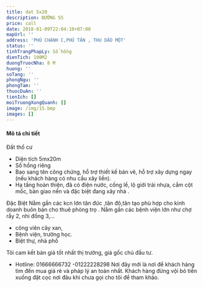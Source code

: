```yaml
---
title: dat 5x20
description: ĐƯỜNG 55
price: call
date: 2018-01-09T22:04:10+07:00
mapUrl: ''
address: 'PHÚ CHÁNH C,PHÚ TÂN , THU DẦU MỘT'
status: ''
tinhTrangPhapLy: Sổ hồng
dienTich: 100M2
duongTruocNha: 8 M
huong: ''
soTang: ''
phongNgu: ''
phongTam: ''
thuocDuAn: ''
tienIch: []
moiTruongXungQuanh: []
image: /img/15.bmp
images: []
---
```



#### Mô tả chi tiết

  Đất thổ cư  

* Diện tích 5mx20m
* Sổ hồng riêng 
* Bao sang tên công chứng, hỗ trợ thiết kế bản vẽ, hỗ trợ xây dựng ngay (nếu khách hàng có nhu cầu xây liền). 
* Hạ tầng hoàn thiện, đã có điện nước, cống lề, lộ giới trải nhựa, cắm cột mốc, bàn giao nền và đặc biệt đang xây nhà . 

Đặc Biệt 
Nằm gần các kcn lớn tân đức ,tân đô,tân tạo phù hợp cho kinh doanh buôn bán cho thuê phòng trọ . 
Nằm gần các bệnh viện lớn như chợ rẫy 2, nhi đồng 3,… 

* công viên cây xan,
* Bệnh viện, trường học. 
* Biệt thự, nhà phố

Tôi cam kết bán giá tốt nhất thị trường, giá gốc chủ đầu tư. 

* Hotline: 01666666732 -01222228298
  Nơi đây mới là nơi để khách hàng tìm đến mua giá rẻ và pháp lý an toàn nhất. Khách hàng đừng vội bỏ tiền xuống đặt cọc nơi đâu khi chưa gọi cho tôi để tham khảo.
